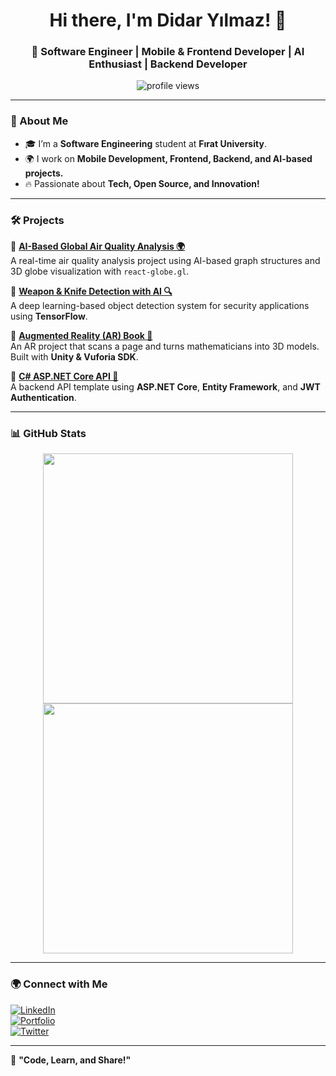 <h1 align="center">Hi there, I'm Didar Yılmaz! 👋</h1>
<h3 align="center">🚀 Software Engineer | Mobile & Frontend Developer | AI Enthusiast | Backend Developer</h3>

<p align="center">
  <img src="https://komarev.com/ghpvc/?username=didaryilmaz&label=Profile%20Views&color=blue&style=flat" alt="profile views" />
</p>

---

### 📌 About Me
- 🎓 I’m a **Software Engineering** student at **Fırat University**.  
- 🌍 I work on **Mobile Development, Frontend, Backend, and AI-based projects.**   
- 🔥 Passionate about **Tech, Open Source, and Innovation!**  

---

### 🛠️ Projects  
🔹 **[AI-Based Global Air Quality Analysis 🌍](https://github.com/didaryilmaz/air-quality-ai)**  
A real-time air quality analysis project using AI-based graph structures and 3D globe visualization with `react-globe.gl`.  

🔹 **[Weapon & Knife Detection with AI 🔍](https://github.com/didaryilmaz/weapon-detection)**  
A deep learning-based object detection system for security applications using **TensorFlow**.  

🔹 **[Augmented Reality (AR) Book 📖](https://github.com/didaryilmaz/ar-book)**  
An AR project that scans a page and turns mathematicians into 3D models. Built with **Unity & Vuforia SDK**.  

🔹 **[C# ASP.NET Core API 🚀](https://github.com/didaryilmaz/aspnetcore-api-template)**  
A backend API template using **ASP.NET Core**, **Entity Framework**, and **JWT Authentication**.  

---

### 📊 GitHub Stats  

<p align="center">
  <img src="https://github-readme-stats.vercel.app/api?username=didaryilmaz&show_icons=true&theme=radical" width="400" />
  <img src="https://github-readme-streak-stats.herokuapp.com/?user=didaryilmaz&theme=radical" width="400" />
</p>

---

### 🌍 Connect with Me  
[![LinkedIn](https://img.shields.io/badge/LinkedIn-0077B5?style=flat-square&logo=linkedin&logoColor=white)](https://linkedin.com/in/didaryilmaz)  
[![Portfolio](https://img.shields.io/badge/Portfolio-000?style=flat-square&logo=vercel&logoColor=white)](https://didaryilmaz.tech)  
[![Twitter](https://img.shields.io/badge/Twitter-1DA1F2?style=flat-square&logo=twitter&logoColor=white)](https://twitter.com/didaryilmaz)  

---

🚀 **"Code, Learn, and Share!"**  
